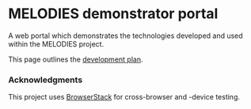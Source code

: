 # MELODIES demonstrator portal

A web portal which demonstrates the technologies developed and used within the MELODIES project.

This page outlines the [development plan](./Development-Plan).

### Acknowledgments

This project uses [BrowserStack](https://www.browserstack.com) for cross-browser and -device testing.
